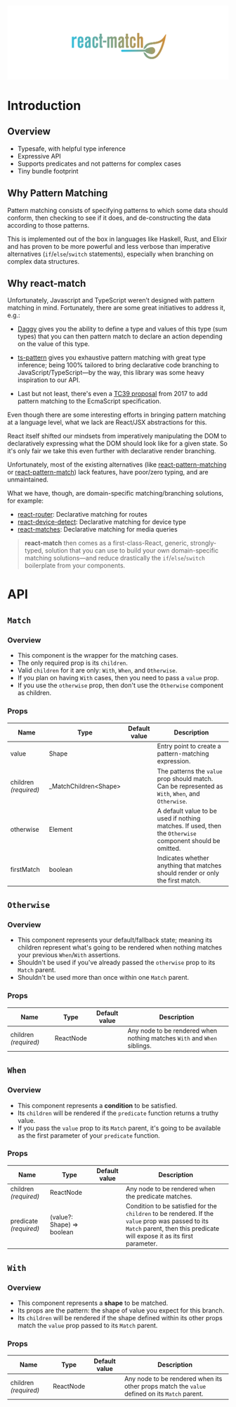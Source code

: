 <p align="center">
  <img src="logo.png" />
</p>

# Introduction

## Overview

- Typesafe, with helpful type inference
- Expressive API
- Supports predicates and not patterns for complex cases
- Tiny bundle footprint

## Why Pattern Matching

Pattern matching consists of specifying patterns to which some data should conform, then checking to see if it does, and de-constructing the data according to those patterns.

This is implemented out of the box in languages like Haskell, Rust, and Elixir and has proven to be more powerful and less verbose than imperative alternatives (`if`/`else`/`switch` statements), especially when branching on complex data structures.

## Why react-match

Unfortunately, Javascript and TypeScript weren’t designed with pattern matching in mind. Fortunately, there are some great initiatives to address it, e.g.:

- [Daggy](https://github.com/fantasyland/daggy) gives you the ability to define a type and values of this type (sum types) that you can then pattern match to declare an action depending on the value of this type.

- [ts-pattern](https://github.com/gvergnaud/ts-pattern) gives you exhaustive pattern matching with great type inference; being 100% tailored to bring declarative code branching to JavaScript/TypeScript—by the way, this library was some heavy inspiration to our API.

- Last but not least, there's even a [TC39 proposal](https://github.com/tc39/proposal-pattern-matching) from 2017 to add pattern matching to the EcmaScript specification.

Even though there are some interesting efforts in bringing pattern matching at a language level, what we lack are React/JSX abstractions for this.

React itself shifted our mindsets from imperatively manipulating the DOM to declaratively expressing what the DOM should look like for a given state. So it's only fair we take this even further with declarative render branching.

Unfortunately, most of the existing alternatives (like [react-pattern-matching](https://github.com/joshblack/react-pattern-matching) or [react-pattern-match](https://github.com/tkh44/react-pattern-match)) lack features, have poor/zero typing, and are unmaintained.

What we have, though, are domain-specific matching/branching solutions, for example:

- [react-router](https://github.com/remix-run/react-router): Declarative matching for routes
- [react-device-detect](https://github.com/duskload/react-device-detect): Declarative matching for device type
- [react-matches](https://github.com/souporserious/react-matches): Declarative matching for media queries

> **react-match** then comes as a first-class-React, generic, strongly-typed, solution that you can use to build your own domain-specific matching solutions—and reduce drastically the `if`/`else`/`switch` boilerplate from your components.

# API

## `Match`

### Overview

- This component is the wrapper for the matching cases.
- The only required prop is its `children`.
- Valid `children` for it are only: `With`, `When`, and `Otherwise`.
- If you plan on having `With` cases, then you need to pass a `value` prop.
- If you use the `otherwise` prop, then don't use the `Otherwise` component as children.

### Props

| Name                  | Type                      | Default value | Description                                                                                               |
| --------------------- | ------------------------- | ------------- | --------------------------------------------------------------------------------------------------------- |
| value                 | Shape                     |               | Entry point to create a pattern-matching expression.                                                      |
| children _(required)_ | \_MatchChildren&lt;Shape> |               | The patterns the `value` prop should match. Can be represented as `With`, `When`, and `Otherwise`.        |
| otherwise             | Element                   |               | A default value to be used if nothing matches. If used, then the `Otherwise` component should be omitted. |
| firstMatch            | boolean                   |               | Indicates whether anything that matches should render or only the first match.                            |

## `Otherwise`

### Overview

- This component represents your default/fallback state; meaning its children represent what's going to be rendered when nothing matches your previous `When`/`With` assertions.
- Shouldn't be used if you've already passed the `otherwise` prop to its `Match` parent.
- Shouldn't be used more than once within one `Match` parent.

### Props

| Name                  | Type      | Default value | Description                                                              |
| --------------------- | --------- | ------------- | ------------------------------------------------------------------------ |
| children _(required)_ | ReactNode |               | Any node to be rendered when nothing matches `With` and `When` siblings. |

## `When`

### Overview

- This component represents a **condition** to be satisfied.
- Its `children` will be rendered if the `predicate` function returns a truthy value.
- If you pass the `value` prop to its `Match` parent, it's going to be available as the first parameter of your `predicate` function.

### Props

| Name                   | Type                       | Default value | Description                                                                                                                                                                   |
| ---------------------- | -------------------------- | ------------- | ----------------------------------------------------------------------------------------------------------------------------------------------------------------------------- |
| children _(required)_  | ReactNode                  |               | Any node to be rendered when the predicate matches.                                                                                                                           |
| predicate _(required)_ | (value?: Shape) => boolean |               | Condition to be satisfied for the `children` to be rendered. If the `value` prop was passed to its `Match` parent, then this predicate will expose it as its first parameter. |

## `With`

### Overview

- This component represents a **shape** to be matched.
- Its props are the pattern: the shape of value you expect for this branch.
- Its `children` will be rendered if the shape defined within its other props match the `value` prop passed to its `Match` parent.

### Props

| Name                  | Type      | Default value | Description                                                                                   |
| --------------------- | --------- | ------------- | --------------------------------------------------------------------------------------------- |
| children _(required)_ | ReactNode |               | Any node to be rendered when its other props match the `value` defined on its `Match` parent. |
